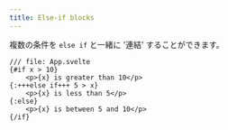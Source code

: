 ```yaml
---
title: Else-if blocks
---
```


複数の条件を `else if` と一緒に '連結' することができます。

```svelte
/// file: App.svelte
{#if x > 10}
	<p>{x} is greater than 10</p>
{:+++else if+++ 5 > x}
	<p>{x} is less than 5</p>
{:else}
	<p>{x} is between 5 and 10</p>
{/if}
```
